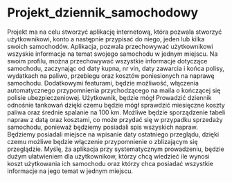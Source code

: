 # Projekt_dziennik_samochodowy
  Projekt ma na celu stworzyć aplikację internetową, która pozwala stworzyć użytkownikowi, konto a następnie przypisać do niego, jeden lub kilka swoich samochodów.
Aplikacja, pozwala przechowywać użytkownikowi wszyskie informacje na temat swojego samochodu w jednym miejscu.
  Na swoim profilu, można przechowywać wszystkie informacje dotyczące samochodu, zaczynając od daty kupna, nr vin, daty zawarcia i końca polisy, wydatkach na paliwo, przebiegu oraz
kosztów poniesionych na naprawę samochodu.
Dodatkowymi featurami, będzie możliwość, włączenia automatycznego przypomnienia przychodzącego na maila o kończącej się polisie ubezpieczeniowej. Użytkownik, będzie mógł 
Prowadzić dziennik odnośnie tankowań dzięki czemu będzie mógł sprawdzić miesięczne koszty paliwa oraz średnie spalanie na 100 km.
Możliwe będzie sporządzenie tabeli napraw z datą oraz kosztami, co może przydać się w przypadku sprzedaży samochodu, ponieważ będziemy posiadali spis wszyskich napraw.
Będziemy posiadali miejsce na wpisanie daty ostatniego przeglądu, dzięki czemu możliwe będzie włączenie przypomnienie o zblizającym się przeglądzie.
  Myślę, ża aplikacja przy systematycznym prowadzeniu, będzie dużym ułatwieniem dla użytkownikow, którzy chcą wiedzieć ile wynosi koszt użytkowania ich samochodu oraz
  którzy chca posiadać wszystkie informacje na jego temat w jednym miejscu.
